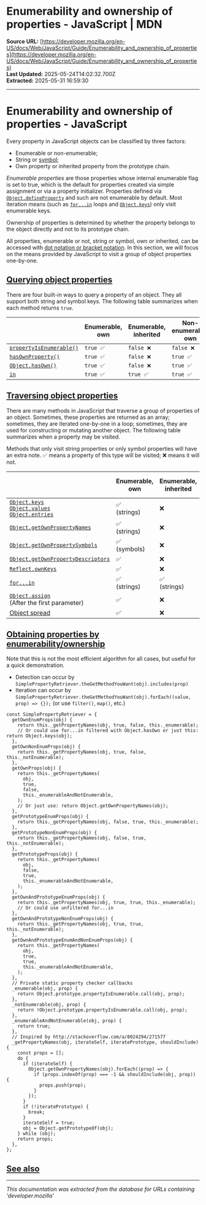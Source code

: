 # Enumerability and ownership of properties - JavaScript | MDN

**Source URL:** [https://developer.mozilla.org/en-US/docs/Web/JavaScript/Guide/Enumerability_and_ownership_of_properties](https://developer.mozilla.org/en-US/docs/Web/JavaScript/Guide/Enumerability_and_ownership_of_properties)  
**Last Updated:** 2025-05-24T14:02:32.700Z  
**Extracted:** 2025-05-31 16:59:30

---

# Enumerability and ownership of properties - JavaScript

Every property in JavaScript objects can be classified by three factors:

*   Enumerable or non-enumerable;
*   String or [symbol](https://developer.mozilla.org/en-US/docs/Web/JavaScript/Reference/Global_Objects/Symbol);
*   Own property or inherited property from the prototype chain.

_Enumerable properties_ are those properties whose internal enumerable flag is set to true, which is the default for properties created via simple assignment or via a property initializer. Properties defined via [`Object.defineProperty`](https://developer.mozilla.org/en-US/docs/Web/JavaScript/Reference/Global_Objects/Object/defineProperty) and such are not enumerable by default. Most iteration means (such as [`for...in`](https://developer.mozilla.org/en-US/docs/Web/JavaScript/Reference/Statements/for...in) loops and [`Object.keys`](https://developer.mozilla.org/en-US/docs/Web/JavaScript/Reference/Global_Objects/Object/keys)) only visit enumerable keys.

Ownership of properties is determined by whether the property belongs to the object directly and not to its prototype chain.

All properties, enumerable or not, string or symbol, own or inherited, can be accessed with [dot notation or bracket notation](https://developer.mozilla.org/en-US/docs/Web/JavaScript/Reference/Operators/Property_accessors). In this section, we will focus on the means provided by JavaScript to visit a group of object properties one-by-one.

## [Querying object properties](#querying_object_properties)

There are four built-in ways to query a property of an object. They all support both string and symbol keys. The following table summarizes when each method returns `true`.

|     | Enumerable, own | Enumerable, inherited | Non-enumerable, own | Non-enumerable, inherited |
| --- | --- | --- | --- | --- |
| [`propertyIsEnumerable()`](https://developer.mozilla.org/en-US/docs/Web/JavaScript/Reference/Global_Objects/Object/propertyIsEnumerable) | `true ✅` | `false ❌` | `false ❌` | `false ❌` |
| [`hasOwnProperty()`](https://developer.mozilla.org/en-US/docs/Web/JavaScript/Reference/Global_Objects/Object/hasOwnProperty) | `true ✅` | `false ❌` | `true ✅` | `false ❌` |
| [`Object.hasOwn()`](https://developer.mozilla.org/en-US/docs/Web/JavaScript/Reference/Global_Objects/Object/hasOwn) | `true ✅` | `false ❌` | `true ✅` | `false ❌` |
| [`in`](https://developer.mozilla.org/en-US/docs/Web/JavaScript/Reference/Operators/in) | `true ✅` | `true ✅` | `true ✅` | `true ✅` |

## [Traversing object properties](#traversing_object_properties)

There are many methods in JavaScript that traverse a group of properties of an object. Sometimes, these properties are returned as an array; sometimes, they are iterated one-by-one in a loop; sometimes, they are used for constructing or mutating another object. The following table summarizes when a property may be visited.

Methods that only visit string properties or only symbol properties will have an extra note. ✅ means a property of this type will be visited; ❌ means it will not.

|     | Enumerable, own | Enumerable, inherited | Non-enumerable, own | Non-enumerable, inherited |
| --- | --- | --- | --- | --- |
| [`Object.keys`](https://developer.mozilla.org/en-US/docs/Web/JavaScript/Reference/Global_Objects/Object/keys)  <br>[`Object.values`](https://developer.mozilla.org/en-US/docs/Web/JavaScript/Reference/Global_Objects/Object/values)  <br>[`Object.entries`](https://developer.mozilla.org/en-US/docs/Web/JavaScript/Reference/Global_Objects/Object/entries) | ✅  <br>(strings) | ❌   | ❌   | ❌   |
| [`Object.getOwnPropertyNames`](https://developer.mozilla.org/en-US/docs/Web/JavaScript/Reference/Global_Objects/Object/getOwnPropertyNames) | ✅  <br>(strings) | ❌   | ✅  <br>(strings) | ❌   |
| [`Object.getOwnPropertySymbols`](https://developer.mozilla.org/en-US/docs/Web/JavaScript/Reference/Global_Objects/Object/getOwnPropertySymbols) | ✅  <br>(symbols) | ❌   | ✅  <br>(symbols) | ❌   |
| [`Object.getOwnPropertyDescriptors`](https://developer.mozilla.org/en-US/docs/Web/JavaScript/Reference/Global_Objects/Object/getOwnPropertyDescriptors) | ✅   | ❌   | ✅   | ❌   |
| [`Reflect.ownKeys`](https://developer.mozilla.org/en-US/docs/Web/JavaScript/Reference/Global_Objects/Reflect/ownKeys) | ✅   | ❌   | ✅   | ❌   |
| [`for...in`](https://developer.mozilla.org/en-US/docs/Web/JavaScript/Reference/Statements/for...in) | ✅  <br>(strings) | ✅  <br>(strings) | ❌   | ❌   |
| [`Object.assign`](https://developer.mozilla.org/en-US/docs/Web/JavaScript/Reference/Global_Objects/Object/assign)  <br>(After the first parameter) | ✅   | ❌   | ❌   | ❌   |
| [Object spread](https://developer.mozilla.org/en-US/docs/Web/JavaScript/Reference/Operators/Spread_syntax) | ✅   | ❌   | ❌   | ❌   |

## [Obtaining properties by enumerability/ownership](#obtaining_properties_by_enumerabilityownership)

Note that this is not the most efficient algorithm for all cases, but useful for a quick demonstration.

*   Detection can occur by `SimplePropertyRetriever.theGetMethodYouWant(obj).includes(prop)`
*   Iteration can occur by `SimplePropertyRetriever.theGetMethodYouWant(obj).forEach((value, prop) => {});` (or use `filter()`, `map()`, etc.)

```
const SimplePropertyRetriever = {
  getOwnEnumProps(obj) {
    return this._getPropertyNames(obj, true, false, this._enumerable);
    // Or could use for...in filtered with Object.hasOwn or just this: return Object.keys(obj);
  },
  getOwnNonEnumProps(obj) {
    return this._getPropertyNames(obj, true, false, this._notEnumerable);
  },
  getOwnProps(obj) {
    return this._getPropertyNames(
      obj,
      true,
      false,
      this._enumerableAndNotEnumerable,
    );
    // Or just use: return Object.getOwnPropertyNames(obj);
  },
  getPrototypeEnumProps(obj) {
    return this._getPropertyNames(obj, false, true, this._enumerable);
  },
  getPrototypeNonEnumProps(obj) {
    return this._getPropertyNames(obj, false, true, this._notEnumerable);
  },
  getPrototypeProps(obj) {
    return this._getPropertyNames(
      obj,
      false,
      true,
      this._enumerableAndNotEnumerable,
    );
  },
  getOwnAndPrototypeEnumProps(obj) {
    return this._getPropertyNames(obj, true, true, this._enumerable);
    // Or could use unfiltered for...in
  },
  getOwnAndPrototypeNonEnumProps(obj) {
    return this._getPropertyNames(obj, true, true, this._notEnumerable);
  },
  getOwnAndPrototypeEnumAndNonEnumProps(obj) {
    return this._getPropertyNames(
      obj,
      true,
      true,
      this._enumerableAndNotEnumerable,
    );
  },
  // Private static property checker callbacks
  _enumerable(obj, prop) {
    return Object.prototype.propertyIsEnumerable.call(obj, prop);
  },
  _notEnumerable(obj, prop) {
    return !Object.prototype.propertyIsEnumerable.call(obj, prop);
  },
  _enumerableAndNotEnumerable(obj, prop) {
    return true;
  },
  // Inspired by http://stackoverflow.com/a/8024294/271577
  _getPropertyNames(obj, iterateSelf, iteratePrototype, shouldInclude) {
    const props = [];
    do {
      if (iterateSelf) {
        Object.getOwnPropertyNames(obj).forEach((prop) => {
          if (props.indexOf(prop) === -1 && shouldInclude(obj, prop)) {
            props.push(prop);
          }
        });
      }
      if (!iteratePrototype) {
        break;
      }
      iterateSelf = true;
      obj = Object.getPrototypeOf(obj);
    } while (obj);
    return props;
  },
};
```

## [See also](#see_also)

---

*This documentation was extracted from the database for URLs containing 'developer.mozilla'*

